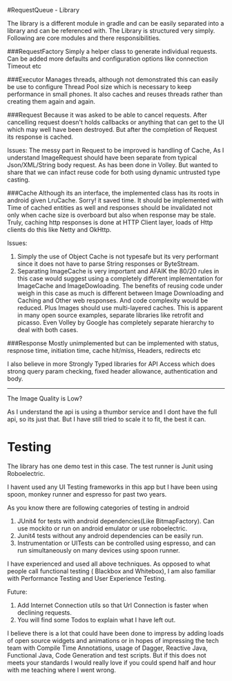 #RequestQueue - Library

The library is a different module in gradle and can be easily separated into a library and can be referenced with. The Library is structured very simply. Following are core modules and there responsibilities.

###RequestFactory
Simply a helper class to generate individual requests. Can be added more defaults and configuration options like connection Timeout etc

###Executor
Manages threads, although not demonstrated this can easily be use to configure Thread Pool size which is necessary to keep performance in small phones. It also caches and reuses threads rather than creating them again and again.

###Request
Because it was asked to be able to cancel requests. After cancelling request doesn't holds callbacks or anything that can get to the UI which may well have been destroyed. But after the completion of Request its response is cached.

Issues: The messy part in Request to be improved is handling of Cache, As I understand ImageRequest should have been separate from typical Json/XML/String body request. As has been done in Volley. But wanted to share that we can infact reuse code for both using dynamic untrusted type casting.

###Cache
Although its an interface, the implemented class has its roots in android given LruCache. Sorry! it saved time. It should be implemented with Time of cached entities as well and responses should be invalidated not only when cache size is overboard but also when response may be stale. Truly, caching http responses is done at HTTP Client layer, loads of Http clients do this like Netty and OkHttp.


Issues:
1. Simply the use of Object Cache is not typesafe but its very performant since it does not have to parse String responses or ByteStream.
2. Separating ImageCache is very important and AFAIK the 80/20 rules in this case would suggest using a completely different implementation for ImageCache and ImageDowloading. The benefits of reusing code under weigh in this case as much is different between Image Downloading and Caching and Other web responses. And code complexity would be reduced. Plus Images should use multi-layered caches. This is apparent in many open source examples, separate libraries like retrofit and picasso. Even Volley by Google has completely separate hierarchy to deal with both cases.

###Response
Mostly unimplemented but can be implemented with status, respnose time, initiation time, cache hit/miss, Headers, redirects etc

I also believe in more Strongly Typed libraries for API Access which does strong query param checking, fixed header allowance, authentication and body.

----------

The Image Quality is Low?

As I understand the api is using a thumbor service and I dont have the full api, so its just that. But I have still tried to scale it to fit, the best it can.


# Testing

The library has one demo test in this case. The test runner is Junit using Roboelectric.

I havent used any UI Testing frameworks in this app but I have been using spoon, monkey runner and espresso for past two years.

As you know there are following categories of testing in android


1. JUnit4 for tests with android dependencies(Like BitmapFactory). Can use mockito or run on android emulator or use roboelectric.
2. Junit4 tests without any android dependencies can be easily run.
3. Instrumentation or UITests can be controlled using espresso, and can run simultaneously on many devices using spoon runner.

I have experienced and used all above techniques. As opposed to what people call functional testing ( Blackbox and Whitebox), I am also familiar with Performance Testing and User Experience Testing.

Future:

1) Add Internet Connection utils so that Url Connection is faster when declining requests.
2) You will find some Todos to explain what I have left out.

I believe there is a lot that could have been done to impress by adding loads of open source widgets and animations or in hopes of impressing the tech team with Compile Time Annotations, usage of Dagger, Reactive Java, Functional Java, Code Generation and test scripts. But if this does not meets your standards I would really love if you could spend half and hour with me teaching where I went wrong.
